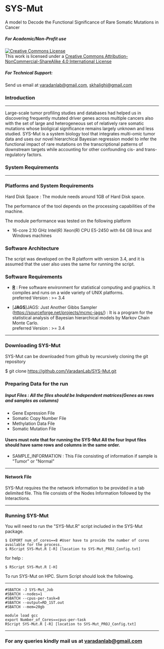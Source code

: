 # SYS-Mut
A model to Decode the Functional Significance of Rare Somatic Mutations in Cancer

##### For Academic/Non-Profit use
<a rel="license" href="http://creativecommons.org/licenses/by-nc-sa/4.0/"><img alt="Creative Commons License" style="border-width:0" src="https://i.creativecommons.org/l/by-nc-sa/4.0/88x31.png" /></a><br />This work is licensed under a <a rel="license" href="http://creativecommons.org/licenses/by-nc-sa/4.0/">Creative Commons Attribution-NonCommercial-ShareAlike 4.0 International License</a>

##### For Technical Support:
Send us email at varadanlab@gmail.com, skhalighi@gmail.com

### Introduction
________________________________________________________________
<p> Large-scale tumor profiling studies and databases had helped us in discovering frequently mutated driver genes across multiple cancers also with the set of large and heterogeneous set of relatively rare somatic mutations whose bioligical significance remains largely unknown and less studied. SYS-Mut is a system biology tool that integrates multi-omic tumor data and uses our novel hierarchical Bayesian regression model to infer the functional impact of rare mutations on the transcriptional patterns of downstream targets while accounting for other confounding cis- and trans-regulatory factors.
</p>

### System Requirements
________________________________________________________________
### Platforms and System Requirements

Hard Disk Space : The module needs around 1GB of Hard Disk space.

The performance of the tool depends on the processing capabilities of the machine. 

The module performance was tested on the following platform

  * 16-core  2.10 GHz Intel(R) Xeon(R) CPU E5-2450 with 64 GB linux and Windows machines

### Software Architecture

The script was developed on the R platform with version 3.4, and it is assumed that the user also uses the same for running the script. 

### Software Requirements

 * [**R**](http://www.r-project.org/) : Free software environment for statistical computing and graphics. It compiles and runs on a wide variety of UNIX platforms.
<br> preferred Version : >= 3.4

* [**JAGS**]JAGS: Just Another Gibbs Sampler (https://sourceforge.net/projects/mcmc-jags/) : It is a program for the statistical analysis of Bayesian hierarchical models by Markov Chain Monte Carlo.
<br> preferred Version : >= 3.4

________________________________________________________________
### Downloading SYS-Mut
SYS-Mut can be downloaded from github by recursively cloning the git repository
   
   $ git clone https://github.com/VaradanLab/SYS-Mut.git
   
### Preparing Data for the run

##### Input Files : All the files should be Independent matrices(Genes as rows and samples as columns)
 * Gene Expression File
 * Somatic Copy Number File
 * Methylation Data File
 * Somatic Mutation File
#### Users must note that for running the SYS-Mut All the four Input files should have same rows and columns in the same order.

 * SAMPLE_INFORMATION : This File consisting of information if sample is "Tumor" or "Normal"

________________________________________________________________
#### Network File
 SYS-Mut requires the the network information to be provided in a tab delimited file. This file consists of the Nodes Information followed  by the Interactions. 

________________________________________________________________
### Running SYS-Mut

You will need to run the "SYS-Mut.R" script included in the SYS-Mut package.

    $ EXPORT num_of_cores==8 #User have to provide the number of cores available for the process. 
    $ RScript SYS-Mut.R [-R] [location to SYS-Mut_PROJ_Config.txt]
for help :

    $ RScript SYS-Mut.R [-H]

To run SYS-Mut on HPC. Slurm Script should look the following. 

________________________________________________________________
    #SBATCH -J SYS-Mut_Job
    #SBATCH --nodes=1
    #SBATCH --cpus-per-task=8
    #SBATCH --output=RD_1ST.out
    #SBATCH --mem=20gb

    module load gcc
    export Number_of_Cores==cpus-per-task
    RScript SYS-Mut.R [-R] [location to SYS-Mut_PROJ_Config.txt]

_________________________________________________________________
### For any queries kindly mail us at varadanlab@gmail.com

